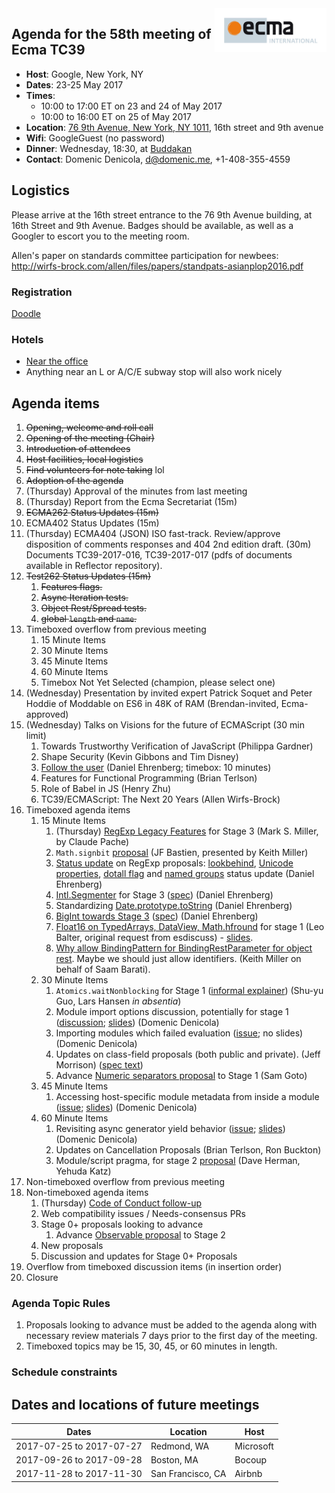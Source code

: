 <img src="../images/Ecma_RVB-003.jpg" align="right" height="70" alt="" />

## Agenda for the 58th meeting of Ecma TC39

- **Host**: Google, New York, NY
- **Dates**: 23-25 May 2017
- **Times**:
  - 10:00 to 17:00 ET on 23 and 24 of May 2017
  - 10:00 to 16:00 ET on 25 of May 2017
- **Location**: [76 9th Avenue, New York, NY 1011](https://www.google.com/maps/place/76+9th+Ave,+New+York,+NY+10011/@40.7417806,-74.0066899,17z/data=!3m1!4b1!4m5!3m4!1s0x89c259bf16c0ac73:0x5af3f086077465c!8m2!3d40.7417806!4d-74.0045012), 16th street and 9th avenue
- **Wifi**: GoogleGuest (no password)
- **Dinner**: Wednesday, 18:30, at [Buddakan](https://www.google.com/maps/place/Buddakan/@40.7422787,-74.0048194,15z/data=!4m2!3m1!1s0x0:0x4f1608274f5e6fe6?sa=X&ved=0ahUKEwjY7NSF2_fTAhXrsVQKHcLXCfAQ_BIIhAEwCg)
- **Contact**: Domenic Denicola, d@domenic.me, +1-408-355-4559

## Logistics

Please arrive at the 16th street entrance to the 76 9th Avenue building, at 16th Street and 9th Avenue. Badges should be available, as well as a Googler to escort you to the meeting room.

Allen's paper on standards committee participation for newbees: http://wirfs-brock.com/allen/files/papers/standpats-asianplop2016.pdf

### Registration

[Doodle](https://ecma-international.doodle.com/poll/49ipft2mq2rxnfpe)

### Hotels

- [Near the office](https://www.google.com/maps/search/hotels+near+111+8th+Ave/@40.7393448,-74.003429,16z/data=!4m5!2m4!5m3!5m2!1s2017-05-22!2i3)
- Anything near an L or A/C/E subway stop will also work nicely

## Agenda items

1. ~~Opening, welcome and roll call~~
  1. ~~Opening of the meeting (Chair)~~
  1. ~~Introduction of attendees~~
  1. ~~Host facilities, local logistics~~
1. ~~Find volunteers for note taking~~ lol
1. ~~Adoption of the agenda~~
1. (Thursday) Approval of the minutes from last meeting 
1. (Thursday) Report from the Ecma Secretariat (15m) 
1. ~~ECMA262 Status Updates (15m)~~
1. ECMA402 Status Updates (15m)
1. (Thursday) ECMA404 (JSON) ISO fast-track. Review/approve disposition of comments responses and 404 2nd edition draft. (30m) Documents TC39-2017-016, TC39-2017-017 (pdfs of documents available in Reflector repository).
1. ~~Test262 Status Updates (15m)~~
   1. ~~Features flags.~~
   1. ~~Async Iteration tests.~~
   1. ~~Object Rest/Spread tests.~~
   1. ~~global `length` and `name`.~~
1. Timeboxed overflow from previous meeting
   1. 15 Minute Items
   1. 30 Minute Items
   1. 45 Minute Items
   1. 60 Minute Items
   1. Timebox Not Yet Selected (champion, please select one)
1. (Wednesday) Presentation by invited expert Patrick Soquet and Peter Hoddie of Moddable on ES6 in 48K of RAM (Brendan-invited, Ecma-approved)
1. (Wednesday) Talks on Visions for the future of ECMAScript (30 min limit)
   1. Towards Trustworthy Verification of JavaScript (Philippa Gardner)
   1. Shape Security (Kevin Gibbons and Tim Disney)
   1. [Follow the user](https://docs.google.com/presentation/d/1jgHPsSqCP0aAYcyvYBRYw3db1jUm0pyu7Vj88DHUOGg/edit#slide=id.p) (Daniel Ehrenberg; timebox: 10 minutes)
   1. Features for Functional Programming (Brian Terlson)
   1. Role of Babel in JS (Henry Zhu)
   1. TC39/ECMAScript: The Next 20 Years (Allen Wirfs-Brock)
1. Timeboxed agenda items
   1. 15 Minute Items
      1. (Thursday) [RegExp Legacy Features](https://github.com/tc39/proposal-regexp-legacy-features) for Stage 3 (Mark S. Miller, by Claude Pache)
      1. `Math.signbit` [proposal](https://tc39.github.io/proposal-Math.signbit/Math.signbit.html) (JF Bastien, presented by Keith Miller)
      1. [Status update](https://docs.google.com/presentation/d/1hJcv1F-vLgpaZdr6bLlfADmNMLuW2nb50Ag91g7SuRI/edit#slide=id.p) on RegExp proposals: [lookbehind](https://github.com/tc39/proposal-regexp-lookbehind), [Unicode properties](https://github.com/tc39/proposal-regexp-unicode-property-escapes), [dotall flag](https://github.com/tc39/proposal-regexp-dotall-flag) and [named groups](https://github.com/tc39/proposal-regexp-named-groups) status update (Daniel Ehrenberg)
      1. [Intl.Segmenter](https://docs.google.com/presentation/d/1KC-qBVqsUdTiePWmSextuMGVIsUa3Tb9EOcVNIj8eOA/edit#slide=id.p) for Stage 3 ([spec](https://github.com/tc39/proposal-intl-segmenter)) (Daniel Ehrenberg)
      1. Standardizing [Date.prototype.toString](https://github.com/tc39/ecma262/pull/848) (Daniel Ehrenberg)
      1. [BigInt towards Stage 3](https://docs.google.com/presentation/d/1lrcjQzIFgdUXczeeAzs4GkTXJsRQU21UhtmXef70Qic/edit#slide=id.p) ([spec](https://github.com/tc39/proposal-bigint)) (Daniel Ehrenberg)
      1. [Float16 on TypedArrays, DataView, Math.hfround](https://esdiscuss.org/topic/float16array) for stage 1 (Leo Balter, original request from esdiscuss) - [slides](https://docs.google.com/presentation/d/1Ta_IbravBUOvu7LUhlN49SvLU-8G8bIQnsS08P3Z4vY/edit?usp=sharing).
      1. [Why allow BindingPattern for BindingRestParameter for object rest](https://github.com/tc39/ecma262/issues/915). Maybe we should just allow identifiers. (Keith Miller on behalf of Saam Barati).
   1. 30 Minute Items
      1. `Atomics.waitNonblocking` for Stage 1 ([informal explainer](https://github.com/lars-t-hansen/moz-sandbox/blob/master/sab/waitNonblocking.md)) (Shu-yu Guo, Lars Hansen _in absentia_)
      1. Module import options discussion, potentially for stage 1 ([discussion](https://discourse.wicg.io/t/specifying-nonce-or-integrity-when-importing-modules/1861/4); [slides](https://docs.google.com/presentation/d/1qfoLTniLUVJ5YNFrha7BaVumAnW0ZgcCfUU8UbyyuYY/edit?usp=sharing)) (Domenic Denicola)
      1. Importing modules which failed evaluation ([issue](https://github.com/tc39/ecma262/issues/862); no slides) (Domenic Denicola)
      1. Updates on class-field proposals (both public and private). (Jeff Morrison) ([spec text](https://littledan.github.io/proposal-class-fields/))
      1. Advance [Numeric separators proposal](https://github.com/samuelgoto/proposal-numeric-separator) to Stage 1 (Sam Goto)
   1. 45 Minute Items
      1. Accessing host-specific module metadata from inside a module ([issue](https://github.com/whatwg/html/issues/1013); [slides](https://docs.google.com/presentation/d/1p1BGFY05-iCiop8yV0hNyWU41_wlwwfv6HIDkRNNIBQ/edit?usp=sharing)) (Domenic Denicola)
   1. 60 Minute Items
      1. Revisiting async generator yield behavior ([issue](https://github.com/tc39/proposal-async-iteration/issues/93); [slides](https://docs.google.com/presentation/d/1U6PivKbFO0YgoFlrYB82MtXf1ofCp1xSVOODOvranBM/edit?usp=sharing)) (Domenic Denicola)
      1. Updates on Cancellation Proposals (Brian Terlson, Ron Buckton)
      1. Module/script pragma, for stage 2 [proposal](https://github.com/tc39/proposal-modules-pragma) (Dave Herman, Yehuda Katz)
1. Non-timeboxed overflow from previous meeting
1. Non-timeboxed agenda items
   1. (Thursday) [Code of Conduct follow-up](https://github.com/tc39/code-of-conduct-proposal)
   1. Web compatibility issues / Needs-consensus PRs
   1. Stage 0+ proposals looking to advance
      1. Advance [Observable proposal](https://github.com/tc39/proposal-observable) to Stage 2 
   1. New proposals
   1. Discussion and updates for Stage 0+ Proposals
1. Overflow from timeboxed discussion items (in insertion order)
1. Closure

### Agenda Topic Rules

1. Proposals looking to advance must be added to the agenda along with necessary review materials 7 days prior to the first day of the meeting.
1. Timeboxed topics may be 15, 30, 45, or 60 minutes in length.

### Schedule constraints

## Dates and locations of future meetings

| Dates                    | Location          | Host       |
|--------------------------|-------------------|------------|
| 2017-07-25 to 2017-07-27 | Redmond, WA       | Microsoft  |
| 2017-09-26 to 2017-09-28 | Boston, MA        | Bocoup     |
| 2017-11-28 to 2017-11-30 | San Francisco, CA | Airbnb     |
